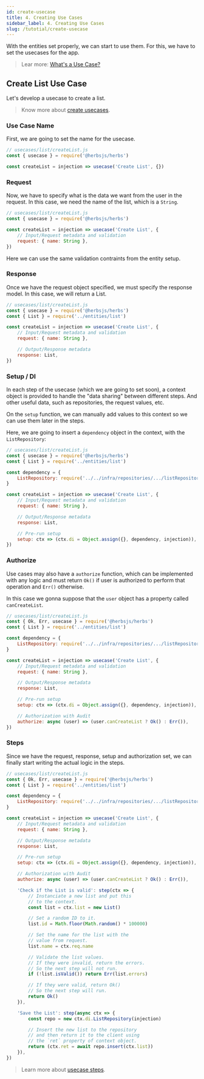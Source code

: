 ```yaml
---
id: create-usecase
title: 4. Creating Use Cases
sidebar_label: 4. Creating Use Cases
slug: /tutotial/create-usecase
---
```


With the entities set properly, we can start to use them. For this, we have to set the usecases for the app.

> Lear more: [What's a Use Case?](/docs/usecase/getting-started#whats-a-use-case)

## Create List Use Case

Let's develop a usecase to create a list.

> Know more about [create usecases](/docs/usecase/features#creating-a-use-case).

### Use Case Name

First, we are going to set the name for the usecase.

```js
// usecases/list/createList.js
const { usecase } = require('@herbsjs/herbs')

const createList = injection => usecase('Create List', {})
```

### Request

Now, we have to specify what is the data we want from the user in the request.
In this case, we need the name of the list, which is a `String`.

```js
// usecases/list/createList.js
const { usecase } = require('@herbsjs/herbs')

const createList = injection => usecase('Create List', {
    // Input/Request metadata and validation 
    request: { name: String },
})
```

Here we can use the same validation contraints from the entity setup.

### Response

Once we have the request object specified, we must specify the response model.
In this case, we will return a List.

```js
// usecases/list/createList.js
const { usecase } = require('@herbsjs/herbs')
const { List } = require('../entities/list')

const createList = injection => usecase('Create List', {
    // Input/Request metadata and validation 
    request: { name: String },

    // Output/Response metadata
    response: List,
})
```

### Setup / DI

In each step of the usecase (which we are going to set soon), a context object is provided to handle the "data sharing" between different steps. And other useful data, such as repositories, the request values, etc.

On the `setup` function, we can manually add values to this context so we can use them later in the steps.

Here, we are going to insert a `dependency` object in the context, with the `ListRepository`:

```js
// usecases/list/createList.js
const { usecase } = require('@herbsjs/herbs')
const { List } = require('../entities/list')

const dependency = {
    ListRepository: require('../../infra/repositories/.../listRepository'),
}

const createList = injection => usecase('Create List', {
    // Input/Request metadata and validation 
    request: { name: String },

    // Output/Response metadata
    response: List,

    // Pre-run setup
    setup: ctx => (ctx.di = Object.assign({}, dependency, injection)),
})
```

### Authorize

Use cases may also have a `authorize` function, which can be implemented with any logic and must return `Ok()` if user is authorized to perform that operation and `Err()` otherwise.

In this case we gonna suppose that the `user` object has a property called `canCreateList`.

```js
// usecases/list/createList.js
const { Ok, Err, usecase } = require('@herbsjs/herbs')
const { List } = require('../entities/list')

const dependency = {
    ListRepository: require('../../infra/repositories/.../listRepository'),
}

const createList = injection => usecase('Create List', {
    // Input/Request metadata and validation 
    request: { name: String },

    // Output/Response metadata
    response: List,

    // Pre-run setup
    setup: ctx => (ctx.di = Object.assign({}, dependency, injection)),

    // Authorization with Audit
    authorize: async (user) => (user.canCreateList ? Ok() : Err()),
})
```

### Steps

Since we have the request, response, setup and authorization set, we can finally start writing the actual logic in the steps.

```js
// usecases/list/createList.js
const { Ok, Err, usecase } = require('@herbsjs/herbs')
const { List } = require('../entities/list')

const dependency = {
    ListRepository: require('../../infra/repositories/.../listRepository'),
}

const createList = injection => usecase('Create List', {
    // Input/Request metadata and validation 
    request: { name: String },

    // Output/Response metadata
    response: List,

    // Pre-run setup
    setup: ctx => (ctx.di = Object.assign({}, dependency, injection)),

    // Authorization with Audit
    authorize: async (user) => (user.canCreateList ? Ok() : Err()),

    'Check if the List is valid': step(ctx => {
        // Instanciate a new list and put this
        // to the context.
        const list = ctx.list = new List()

        // Set a random ID to it.
        list.id = Math.floor(Math.random() * 100000)

        // Set the name for the list with the
        // value from request.
        list.name = ctx.req.name

        // Validate the list values.
        // If they were invalid, return the errors.
        // So the next step will not run.
        if (!list.isValid()) return Err(list.errors)

        // If they were valid, return Ok()
        // So the next step will run.
        return Ok()
    }),

    'Save the List': step(async ctx => {
        const repo = new ctx.di.ListRepository(injection)

        // Insert the new list to the repository
        // and then return it to the client using
        // the `ret` property of context object.
        return (ctx.ret = await repo.insert(ctx.list))
    }),
})
```

> Learn more about [usecase steps](/docs/usecase/steps).
